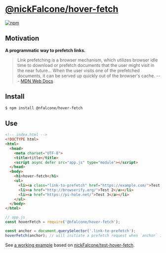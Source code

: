 # [@nickFalcone/hover-fetch](https://www.npmjs.com/package/@nfalcone/hover-fetch)
<a href="https://www.npmjs.com/package/@nfalcone/hover-fetch">![npm](https://img.shields.io/npm/v/@nfalcone/hover-fetch)</a>

## Motivation

__A programmatic way to prefetch links.__

> Link prefetching is a browser mechanism, which utilizes browser idle time to download or prefetch documents that the user might visit in the near future...
> When the user visits one of the prefetched documents, it can be served up quickly out of the browser's cache.
--- [MDN Web Docs](https://developer.mozilla.org/en-US/docs/Web/HTTP/Link_prefetching_FAQ)
## Install

```bash
$ npm install @nfalcone/hover-fetch
```
## Use

```html
<!-- index.html -->
<!DOCTYPE html>
<html>
  <head>
    <meta charset="UTF-8">
    <title>title</title>
    <script async defer src="app.js" type="module"></script>
  </head>
  <body>
    <h1>hover-fetch</h1>
    <ul>
      <li><a class="link-to-prefetch" href="https://example.com/">Test 1</a></li>
      <li><a href="http://browserify.org/">Test 2</a></li>
      <li><a href="https://pi-hole.net/">Test 3</a></li>
    </ul>
  </body>
</html>
```

```js
// app.js
const hoverFetch = require('@nfalcone/hover-fetch');

const anchor = document.querySelector('.link-to-prefetch');
hoverFetch(anchor); // will initiate a prefetch request when `anchor` is hovered
```

See [a working example](http://hover-fetch.surge.sh/) based on [nickFalcone/test-hover-fetch](https://github.com/nickFalcone/test-hover-fetch).

<!-- TODO: ## Test

```bash
$ npm run test
``` -->
